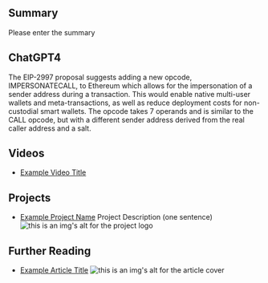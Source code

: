 ## Summary

Please enter the summary

## ChatGPT4

The EIP-2997 proposal suggests adding a new opcode, IMPERSONATECALL, to Ethereum which allows for the impersonation of a sender address during a transaction. This would enable native multi-user wallets and meta-transactions, as well as reduce deployment costs for non-custodial smart wallets. The opcode takes 7 operands and is similar to the CALL opcode, but with a different sender address derived from the real caller address and a salt.

## Videos

- [Example Video Title](https://www.youtube.com/watch?v=TDGq4aeevgY)

## Projects

- [Example Project Name](https://xxxx.xxx/xxxxx) Project Description (one sentence) ![this is an img's alt for the project logo](https://xxxx.xxx/project-logo.xxx)

## Further Reading

- [Example Article Title](https://xxxx.xxx/xxxxx) ![this is an img's alt for the article cover](https://xxxx.xxx/article-cover.xxx)
